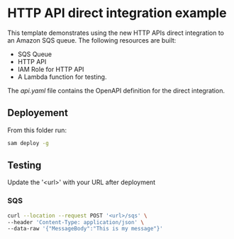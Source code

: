 <!-- Copyright 2020 Amazon.com, Inc. or its affiliates. All Rights Reserved.
SPDX-License-Identifier: MIT-0
//
Permission is hereby granted, free of charge, to any person obtaining a copy of this
software and associated documentation files (the "Software"), to deal in the Software
without restriction, including without limitation the rights to use, copy, modify,
merge, publish, distribute, sublicense, and/or sell copies of the Software, and to
permit persons to whom the Software is furnished to do so.
//
THE SOFTWARE IS PROVIDED "AS IS", WITHOUT WARRANTY OF ANY KIND, EXPRESS OR IMPLIED,
INCLUDING BUT NOT LIMITED TO THE WARRANTIES OF MERCHANTABILITY, FITNESS FOR A
PARTICULAR PURPOSE AND NONINFRINGEMENT. IN NO EVENT SHALL THE AUTHORS OR COPYRIGHT
HOLDERS BE LIABLE FOR ANY CLAIM, DAMAGES OR OTHER LIABILITY, WHETHER IN AN ACTION
OF CONTRACT, TORT OR OTHERWISE, ARISING FROM, OUT OF OR IN CONNECTION WITH THE
SOFTWARE OR THE USE OR OTHER DEALINGS IN THE SOFTWARE. -->

# HTTP API direct integration example

This template demonstrates using the new HTTP APIs direct integration to an Amazon SQS queue. The following resources are built:
* SQS Queue
* HTTP API
* IAM Role for HTTP API
* A Lambda function for testing.

The *api.yaml* file contains the OpenAPI definition for the direct integration.

## Deployement
From this folder run:
```bash
sam deploy -g
```

## Testing
Update the '\<url\>' with your URL after deployment

### SQS
```bash
curl --location --request POST '<url>/sqs' \
--header 'Content-Type: application/json' \
--data-raw '{"MessageBody":"This is my message"}'
```